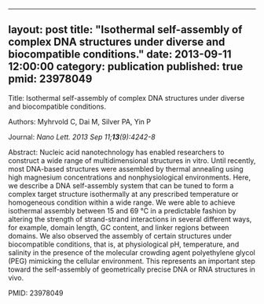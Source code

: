 
---
layout: post
title:  "Isothermal self-assembly of complex DNA structures under diverse and biocompatible conditions."
date:   2013-09-11 12:00:00
category:  publication
published: true
pmid: 23978049
---

Title: Isothermal self-assembly of complex DNA structures under diverse and biocompatible conditions.

Authors: Myhrvold C, Dai M, Silver PA, Yin P

Journal: *Nano Lett. 2013 Sep 11;**13**(9):4242-8*

Abstract: Nucleic acid nanotechnology has enabled researchers to construct a wide range of multidimensional structures in vitro. Until recently, most DNA-based structures were assembled by thermal annealing using high magnesium concentrations and nonphysiological environments. Here, we describe a DNA self-assembly system that can be tuned to form a complex target structure isothermally at any prescribed temperature or homogeneous condition within a wide range. We were able to achieve isothermal assembly between 15 and 69 °C in a predictable fashion by altering the strength of strand-strand interactions in several different ways, for example, domain length, GC content, and linker regions between domains. We also observed the assembly of certain structures under biocompatible conditions, that is, at physiological pH, temperature, and salinity in the presence of the molecular crowding agent polyethylene glycol (PEG) mimicking the cellular environment. This represents an important step toward the self-assembly of geometrically precise DNA or RNA structures in vivo.

PMID: 23978049

